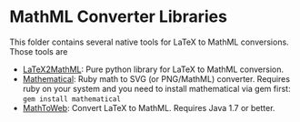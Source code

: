 # MathML Converter Libraries

This folder contains several native tools for LaTeX to MathML conversions. Those tools are
- [LaTeX2MathML](https://github.com/Code-ReaQtor/latex2mathml): Pure python library for LaTeX to MathML conversion.
- [Mathematical](https://github.com/gjtorikian/mathematical): Ruby math to SVG (or PNG/MathML) converter. Requires ruby on your system and you need to install mathematical via gem first: `gem install mathematical`
- [MathToWeb](http://www.mathtoweb.com/cgi-bin/mathtoweb_home.pl): Convert LaTeX to MathML. Requires Java 1.7 or better.